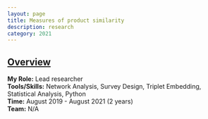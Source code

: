 ```yaml
---
layout: page
title: Measures of product similarity
description: research
category: 2021
---
```


## <u>Overview</u>
**My Role:** Lead researcher   
**Tools/Skills:** Network Analysis, Survey Design, Triplet Embedding, Statistical Analysis, Python   
**Time:** August 2019 - August 2021 (2 years)  
**Team:** N/A

